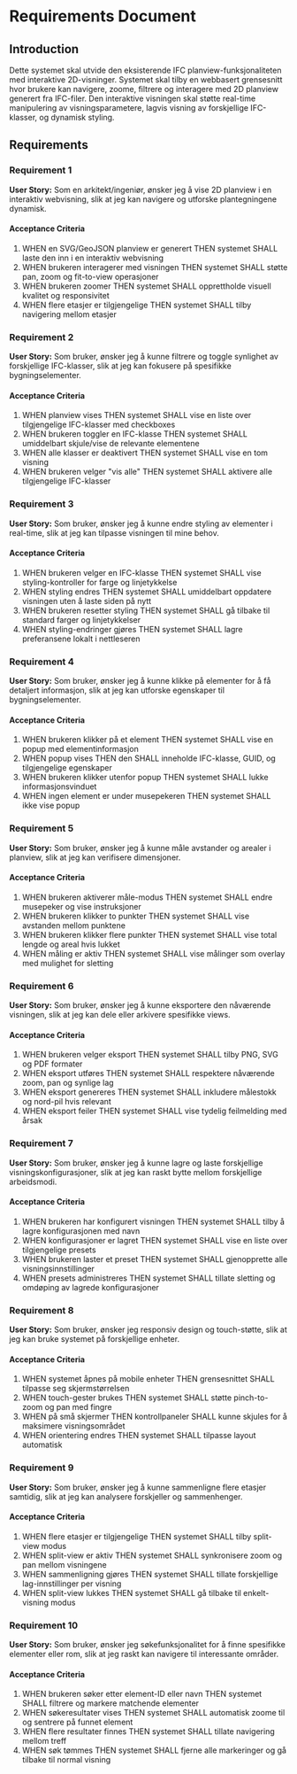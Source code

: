 # Requirements Document

## Introduction

Dette systemet skal utvide den eksisterende IFC planview-funksjonaliteten med interaktive 2D-visninger. Systemet skal tilby en webbasert grensesnitt hvor brukere kan navigere, zoome, filtrere og interagere med 2D planview generert fra IFC-filer. Den interaktive visningen skal støtte real-time manipulering av visningsparametere, lagvis visning av forskjellige IFC-klasser, og dynamisk styling.

## Requirements

### Requirement 1

**User Story:** Som en arkitekt/ingeniør, ønsker jeg å vise 2D planview i en interaktiv webvisning, slik at jeg kan navigere og utforske plantegningene dynamisk.

#### Acceptance Criteria

1. WHEN en SVG/GeoJSON planview er generert THEN systemet SHALL laste den inn i en interaktiv webvisning
2. WHEN brukeren interagerer med visningen THEN systemet SHALL støtte pan, zoom og fit-to-view operasjoner
3. WHEN brukeren zoomer THEN systemet SHALL opprettholde visuell kvalitet og responsivitet
4. WHEN flere etasjer er tilgjengelige THEN systemet SHALL tilby navigering mellom etasjer

### Requirement 2

**User Story:** Som bruker, ønsker jeg å kunne filtrere og toggle synlighet av forskjellige IFC-klasser, slik at jeg kan fokusere på spesifikke bygningselementer.

#### Acceptance Criteria

1. WHEN planview vises THEN systemet SHALL vise en liste over tilgjengelige IFC-klasser med checkboxes
2. WHEN brukeren toggler en IFC-klasse THEN systemet SHALL umiddelbart skjule/vise de relevante elementene
3. WHEN alle klasser er deaktivert THEN systemet SHALL vise en tom visning
4. WHEN brukeren velger "vis alle" THEN systemet SHALL aktivere alle tilgjengelige IFC-klasser

### Requirement 3

**User Story:** Som bruker, ønsker jeg å kunne endre styling av elementer i real-time, slik at jeg kan tilpasse visningen til mine behov.

#### Acceptance Criteria

1. WHEN brukeren velger en IFC-klasse THEN systemet SHALL vise styling-kontroller for farge og linjetykkelse
2. WHEN styling endres THEN systemet SHALL umiddelbart oppdatere visningen uten å laste siden på nytt
3. WHEN brukeren resetter styling THEN systemet SHALL gå tilbake til standard farger og linjetykkelser
4. WHEN styling-endringer gjøres THEN systemet SHALL lagre preferansene lokalt i nettleseren

### Requirement 4

**User Story:** Som bruker, ønsker jeg å kunne klikke på elementer for å få detaljert informasjon, slik at jeg kan utforske egenskaper til bygningselementer.

#### Acceptance Criteria

1. WHEN brukeren klikker på et element THEN systemet SHALL vise en popup med elementinformasjon
2. WHEN popup vises THEN den SHALL inneholde IFC-klasse, GUID, og tilgjengelige egenskaper
3. WHEN brukeren klikker utenfor popup THEN systemet SHALL lukke informasjonsvinduet
4. WHEN ingen element er under musepekeren THEN systemet SHALL ikke vise popup

### Requirement 5

**User Story:** Som bruker, ønsker jeg å kunne måle avstander og arealer i planview, slik at jeg kan verifisere dimensjoner.

#### Acceptance Criteria

1. WHEN brukeren aktiverer måle-modus THEN systemet SHALL endre musepeker og vise instruksjoner
2. WHEN brukeren klikker to punkter THEN systemet SHALL vise avstanden mellom punktene
3. WHEN brukeren klikker flere punkter THEN systemet SHALL vise total lengde og areal hvis lukket
4. WHEN måling er aktiv THEN systemet SHALL vise målinger som overlay med mulighet for sletting

### Requirement 6

**User Story:** Som bruker, ønsker jeg å kunne eksportere den nåværende visningen, slik at jeg kan dele eller arkivere spesifikke views.

#### Acceptance Criteria

1. WHEN brukeren velger eksport THEN systemet SHALL tilby PNG, SVG og PDF formater
2. WHEN eksport utføres THEN systemet SHALL respektere nåværende zoom, pan og synlige lag
3. WHEN eksport genereres THEN systemet SHALL inkludere målestokk og nord-pil hvis relevant
4. WHEN eksport feiler THEN systemet SHALL vise tydelig feilmelding med årsak

### Requirement 7

**User Story:** Som bruker, ønsker jeg å kunne lagre og laste forskjellige visningskonfigurasjoner, slik at jeg kan raskt bytte mellom forskjellige arbeidsmodi.

#### Acceptance Criteria

1. WHEN brukeren har konfigurert visningen THEN systemet SHALL tilby å lagre konfigurasjonen med navn
2. WHEN konfigurasjoner er lagret THEN systemet SHALL vise en liste over tilgjengelige presets
3. WHEN brukeren laster et preset THEN systemet SHALL gjenopprette alle visningsinnstillinger
4. WHEN presets administreres THEN systemet SHALL tillate sletting og omdøping av lagrede konfigurasjoner

### Requirement 8

**User Story:** Som bruker, ønsker jeg responsiv design og touch-støtte, slik at jeg kan bruke systemet på forskjellige enheter.

#### Acceptance Criteria

1. WHEN systemet åpnes på mobile enheter THEN grensesnittet SHALL tilpasse seg skjermstørrelsen
2. WHEN touch-gester brukes THEN systemet SHALL støtte pinch-to-zoom og pan med fingre
3. WHEN på små skjermer THEN kontrollpaneler SHALL kunne skjules for å maksimere visningsområdet
4. WHEN orientering endres THEN systemet SHALL tilpasse layout automatisk

### Requirement 9

**User Story:** Som bruker, ønsker jeg å kunne sammenligne flere etasjer samtidig, slik at jeg kan analysere forskjeller og sammenhenger.

#### Acceptance Criteria

1. WHEN flere etasjer er tilgjengelige THEN systemet SHALL tilby split-view modus
2. WHEN split-view er aktiv THEN systemet SHALL synkronisere zoom og pan mellom visningene
3. WHEN sammenligning gjøres THEN systemet SHALL tillate forskjellige lag-innstillinger per visning
4. WHEN split-view lukkes THEN systemet SHALL gå tilbake til enkelt-visning modus

### Requirement 10

**User Story:** Som bruker, ønsker jeg søkefunksjonalitet for å finne spesifikke elementer eller rom, slik at jeg raskt kan navigere til interessante områder.

#### Acceptance Criteria

1. WHEN brukeren søker etter element-ID eller navn THEN systemet SHALL filtrere og markere matchende elementer
2. WHEN søkeresultater vises THEN systemet SHALL automatisk zoome til og sentrere på funnet element
3. WHEN flere resultater finnes THEN systemet SHALL tillate navigering mellom treff
4. WHEN søk tømmes THEN systemet SHALL fjerne alle markeringer og gå tilbake til normal visning